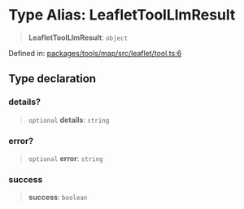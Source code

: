 # Type Alias: LeafletToolLlmResult

> **LeafletToolLlmResult**: `object`

Defined in: [packages/tools/map/src/leaflet/tool.ts:6](https://github.com/GeoDaCenter/openassistant/blob/bf312b357cb340f1f76fa8b62441fb39bcbce0ce/packages/tools/map/src/leaflet/tool.ts#L6)

## Type declaration

### details?

> `optional` **details**: `string`

### error?

> `optional` **error**: `string`

### success

> **success**: `boolean`
